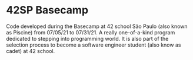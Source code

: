 # 42SP Basecamp
Code developed during the Basecamp at 42 school São Paulo (also known as Piscine) from 07/05/21 to 07/31/21. A really one-of-a-kind program dedicated to stepping into programming world. It is also part of the selection process to become a software engineer student (also know as cadet) at 42 school.

